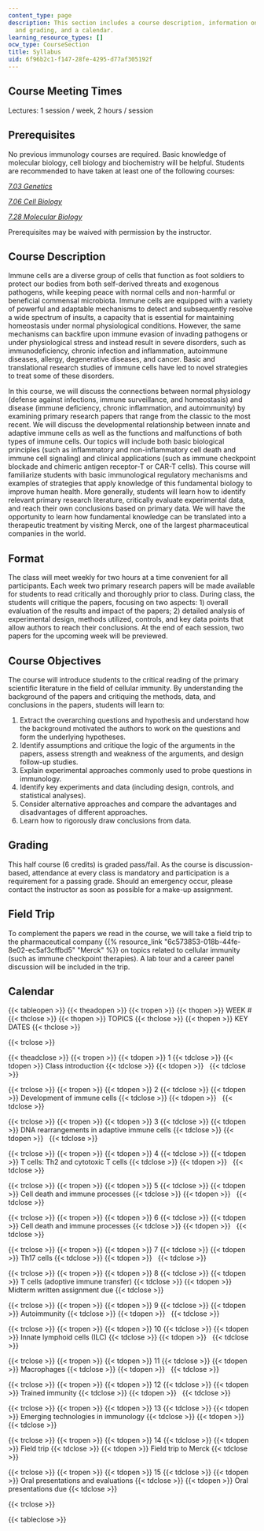 ```yaml
---
content_type: page
description: This section includes a course description, information on course format
  and grading, and a calendar.
learning_resource_types: []
ocw_type: CourseSection
title: Syllabus
uid: 6f96b2c1-f147-28fe-4295-d77af305192f
---
```


Course Meeting Times
--------------------

Lectures: 1 session / week, 2 hours / session

Prerequisites
-------------

No previous immunology courses are required. Basic knowledge of molecular biology, cell biology and biochemistry will be helpful. Students are recommended to have taken at least one of the following courses: 

[_7.03 Genetics_](/courses/7-03-genetics-fall-2004)

[_7.06 Cell Biology_](/courses/7-06-cell-biology-spring-2007)

[_7.28 Molecular Biology_](/courses/7-28-molecular-biology-spring-2005)

Prerequisites may be waived with permission by the instructor.

Course Description
------------------

Immune cells are a diverse group of cells that function as foot soldiers to protect our bodies from both self-derived threats and exogenous pathogens, while keeping peace with normal cells and non-harmful or beneficial commensal microbiota. Immune cells are equipped with a variety of powerful and adaptable mechanisms to detect and subsequently resolve a wide spectrum of insults, a capacity that is essential for maintaining homeostasis under normal physiological conditions. However, the same mechanisms can backfire upon immune evasion of invading pathogens or under physiological stress and instead result in severe disorders, such as immunodeficiency, chronic infection and inflammation, autoimmune diseases, allergy, degenerative diseases, and cancer. Basic and translational research studies of immune cells have led to novel strategies to treat some of these disorders.

In this course, we will discuss the connections between normal physiology (defense against infections, immune surveillance, and homeostasis) and disease (immune deficiency, chronic inflammation, and autoimmunity) by examining primary research papers that range from the classic to the most recent. We will discuss the developmental relationship between innate and adaptive immune cells as well as the functions and malfunctions of both types of immune cells. Our topics will include both basic biological principles (such as inflammatory and non-inflammatory cell death and immune cell signaling) and clinical applications (such as immune checkpoint blockade and chimeric antigen receptor-T or CAR-T cells). This course will familiarize students with basic immunological regulatory mechanisms and examples of strategies that apply knowledge of this fundamental biology to improve human health. More generally, students will learn how to identify relevant primary research literature, critically evaluate experimental data, and reach their own conclusions based on primary data. We will have the opportunity to learn how fundamental knowledge can be translated into a therapeutic treatment by visiting Merck, one of the largest pharmaceutical companies in the world.

Format
------

The class will meet weekly for two hours at a time convenient for all participants. Each week two primary research papers will be made available for students to read critically and thoroughly prior to class. During class, the students will critique the papers, focusing on two aspects: 1) overall evaluation of the results and impact of the papers; 2) detailed analysis of experimental design, methods utilized, controls, and key data points that allow authors to reach their conclusions. At the end of each session, two papers for the upcoming week will be previewed.

Course Objectives
-----------------

The course will introduce students to the critical reading of the primary scientific literature in the field of cellular immunity. By understanding the background of the papers and critiquing the methods, data, and conclusions in the papers, students will learn to:

1.  Extract the overarching questions and hypothesis and understand how the background motivated the authors to work on the questions and form the underlying hypotheses.
2.  Identify assumptions and critique the logic of the arguments in the papers, assess strength and weakness of the arguments, and design follow-up studies.
3.  Explain experimental approaches commonly used to probe questions in immunology.
4.  Identify key experiments and data (including design, controls, and statistical analyses).
5.  Consider alternative approaches and compare the advantages and disadvantages of different approaches.
6.  Learn how to rigorously draw conclusions from data.

Grading
-------

This half course (6 credits) is graded pass/fail. As the course is discussion-based, attendance at every class is mandatory and participation is a requirement for a passing grade. Should an emergency occur, please contact the instructor as soon as possible for a make-up assignment.

Field Trip
----------

To complement the papers we read in the course, we will take a field trip to the pharmaceutical company {{% resource_link "6c573853-018b-44fe-8e02-ec5af3cffbd5" "Merck" %}} on topics related to cellular immunity (such as immune checkpoint therapies). A lab tour and a career panel discussion will be included in the trip.

Calendar
--------

{{< tableopen >}}
{{< theadopen >}}
{{< tropen >}}
{{< thopen >}}
WEEK #
{{< thclose >}}
{{< thopen >}}
TOPICS
{{< thclose >}}
{{< thopen >}}
KEY DATES
{{< thclose >}}

{{< trclose >}}

{{< theadclose >}}
{{< tropen >}}
{{< tdopen >}}
1
{{< tdclose >}}
{{< tdopen >}}
Class introduction
{{< tdclose >}}
{{< tdopen >}}
 
{{< tdclose >}}

{{< trclose >}}
{{< tropen >}}
{{< tdopen >}}
2
{{< tdclose >}}
{{< tdopen >}}
Development of immune cells
{{< tdclose >}}
{{< tdopen >}}
 
{{< tdclose >}}

{{< trclose >}}
{{< tropen >}}
{{< tdopen >}}
3
{{< tdclose >}}
{{< tdopen >}}
DNA rearrangements in adaptive immune cells
{{< tdclose >}}
{{< tdopen >}}
 
{{< tdclose >}}

{{< trclose >}}
{{< tropen >}}
{{< tdopen >}}
4
{{< tdclose >}}
{{< tdopen >}}
T cells: Th2 and cytotoxic T cells
{{< tdclose >}}
{{< tdopen >}}
 
{{< tdclose >}}

{{< trclose >}}
{{< tropen >}}
{{< tdopen >}}
5
{{< tdclose >}}
{{< tdopen >}}
Cell death and immune processes
{{< tdclose >}}
{{< tdopen >}}
 
{{< tdclose >}}

{{< trclose >}}
{{< tropen >}}
{{< tdopen >}}
6
{{< tdclose >}}
{{< tdopen >}}
Cell death and immune processes
{{< tdclose >}}
{{< tdopen >}}
 
{{< tdclose >}}

{{< trclose >}}
{{< tropen >}}
{{< tdopen >}}
7
{{< tdclose >}}
{{< tdopen >}}
Th17 cells
{{< tdclose >}}
{{< tdopen >}}
 
{{< tdclose >}}

{{< trclose >}}
{{< tropen >}}
{{< tdopen >}}
8
{{< tdclose >}}
{{< tdopen >}}
T cells (adoptive immune transfer)
{{< tdclose >}}
{{< tdopen >}}
Midterm written assignment due
{{< tdclose >}}

{{< trclose >}}
{{< tropen >}}
{{< tdopen >}}
9
{{< tdclose >}}
{{< tdopen >}}
Autoimmunity
{{< tdclose >}}
{{< tdopen >}}
 
{{< tdclose >}}

{{< trclose >}}
{{< tropen >}}
{{< tdopen >}}
10
{{< tdclose >}}
{{< tdopen >}}
Innate lymphoid cells (ILC)
{{< tdclose >}}
{{< tdopen >}}
 
{{< tdclose >}}

{{< trclose >}}
{{< tropen >}}
{{< tdopen >}}
11
{{< tdclose >}}
{{< tdopen >}}
Macrophages
{{< tdclose >}}
{{< tdopen >}}
 
{{< tdclose >}}

{{< trclose >}}
{{< tropen >}}
{{< tdopen >}}
12
{{< tdclose >}}
{{< tdopen >}}
Trained immunity
{{< tdclose >}}
{{< tdopen >}}
 
{{< tdclose >}}

{{< trclose >}}
{{< tropen >}}
{{< tdopen >}}
13
{{< tdclose >}}
{{< tdopen >}}
Emerging technologies in immunology
{{< tdclose >}}
{{< tdopen >}}
 
{{< tdclose >}}

{{< trclose >}}
{{< tropen >}}
{{< tdopen >}}
14
{{< tdclose >}}
{{< tdopen >}}
Field trip
{{< tdclose >}}
{{< tdopen >}}
Field trip to Merck
{{< tdclose >}}

{{< trclose >}}
{{< tropen >}}
{{< tdopen >}}
15
{{< tdclose >}}
{{< tdopen >}}
Oral presentations and evaluations
{{< tdclose >}}
{{< tdopen >}}
Oral presentations due
{{< tdclose >}}

{{< trclose >}}

{{< tableclose >}}